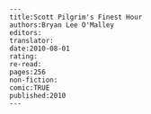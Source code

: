 
    ---
    title:Scott Pilgrim's Finest Hour
    authors:Bryan Lee O'Malley
    editors:
    translator:
    date:2010-08-01
    rating:
    re-read:
    pages:256
    non-fiction:
    comic:TRUE
    published:2010
    ---

    